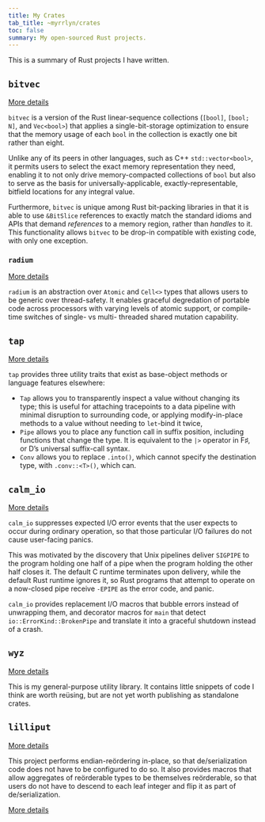 ```yaml
---
title: My Crates
tab_title: ~myrrlyn/crates
toc: false
summary: My open-sourced Rust projects.
---
```


This is a summary of Rust projects I have written.

## `bitvec`

[More details](./crates/bitvec)

`bitvec` is a version of the Rust linear-sequence collections (`[bool]`,
`[bool; N]`, and `Vec<bool>`) that applies a single-bit-storage optimization to
ensure that the memory usage of each `bool` in the collection is exactly one bit
rather than eight.

Unlike any of its peers in other languages, such as C++ `std::vector<bool>`, it
permits users to select the exact memory representation they need, enabling it
to not only drive memory-compacted collections of `bool` but also to serve as
the basis for universally-applicable, exactly-representable, bitfield locations
for any integral value.

Furthermore, `bitvec` is unique among Rust bit-packing libraries in that it is
able to use `&BitSlice` references to exactly match the standard idioms and APIs
that demand *references* to a memory region, rather than *handles* to it. This
functionality allows `bitvec` to be drop-in compatible with existing code, with
only one exception.

### `radium`

[More details](./crates/radium)

`radium` is an abstraction over `Atomic` and `Cell<>` types that allows users to
be generic over thread-safety. It enables graceful degredation of portable code
across processors with varying levels of atomic support, or compile-time
switches of single- vs multi- threaded shared mutation capability.

## `tap`

[More details](./crates/tap)

`tap` provides three utility traits that exist as base-object methods or
language features elsewhere:

- `Tap` allows you to transparently inspect a value without changing its type;
  this is useful for attaching tracepoints to a data pipeline with minimal
  disruption to surrounding code, or applying modify-in-place methods to a value
  without needing to `let`-bind it twice,
- `Pipe` allows you to place any function call in suffix position, including
  functions that change the type. It is equivalent to the `|>` operator in F♯,
  or D’s universal suffix-call syntax.
- `Conv` allows you to replace `.into()`, which cannot specify the destination
  type, with `.conv::<T>()`, which can.

## `calm_io`

[More details](./crates/calm_io)

`calm_io` suppresses expected I/O error events that the user expects to occur
during ordinary operation, so that those particular I/O failures do not cause
user-facing panics.

This was motivated by the discovery that Unix pipelines deliver `SIGPIPE` to
the program holding one half of a pipe when the program holding the other half
closes it. The default C runtime terminates upon delivery, while the default
Rust runtime ignores it, so Rust programs that attempt to operate on a
now-closed pipe receive `-EPIPE` as the error code, and panic.

`calm_io` provides replacement I/O macros that bubble errors instead of
unwrapping them, and decorator macros for `main` that detect
`io::ErrorKind::BrokenPipe` and translate it into a graceful shutdown instead of
a crash.

## `wyz`

[More details](./crates/wyz)

This is my general-purpose utility library. It contains little snippets of code
I think are worth reüsing, but are not yet worth publishing as standalone
crates.

## `lilliput`

[More details](./crates/lilliput)

This project performs endian-reördering in-place, so that de/serialization code
does not have to be configured to do so. It also provides macros that allow
aggregates of reörderable types to be themselves reörderable, so that users do
not have to descend to each leaf integer and flip it as part of
de/serialization.

[More details](./crates/lilliput)
